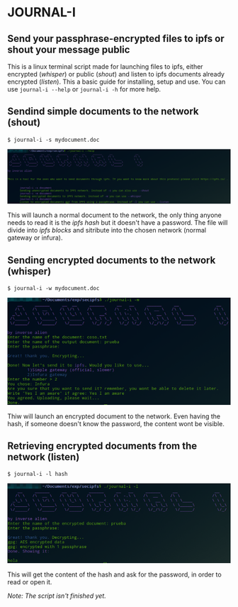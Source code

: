 # JOURNAL-I

## Send your passphrase-encrypted files to ipfs or shout your message public

This is a linux terminal script made for launching files to ipfs, either encrypted (_whisper_) or public (_shout_) and listen to ipfs documents already encrypted (_listen_). This a basic guide for installing, setup and use. You can use `journal-i --help` or `journal-i -h` for more help.

## Sendind simple documents to the network (shout)

```
$ journal-i -s mydocument.doc
```
![](https://github.com/AlienBradbury/secipfs/blob/master/journali/images/one.png)

This will launch a normal document to the network, the only thing anyone needs to read it is the _ipfs hash_ but it doesn't have a password. The file will divide into _ipfs blocks_ and sitribute into the chosen network (normal gateway or infura).

## Sending encrypted documents to the network (whisper)

```
$ journal-i -w mydocument.doc
```
![](https://github.com/AlienBradbury/secipfs/blob/master/journali/images/two.png)

Thiw will launch an encrypted document to the network. Even having the hash, if someone doesn't know the password, the content wont be visible.

## Retrieving encrypted documents from the network (listen)

```
$ journal-i -l hash
```
![](https://github.com/AlienBradbury/secipfs/blob/master/journali/images/three.png)

This will get the content of the hash and ask for the password, in order to read or open it.


_Note: The script isn't finished yet._
